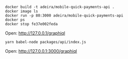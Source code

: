 ```
docker build -t adeira/mobile-quick-payments-api .
docker image ls
docker run -p 80:3000 adeira/mobile-quick-payments-api
docker ps
docker stop fe37e002feda
```

Open: http://127.0.0.1/graphiql

```
yarn babel-node packages/api/index.js
```

Open: http://127.0.0.1:3000/graphiql
